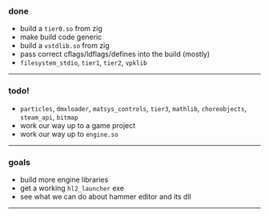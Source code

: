 ### done
- build a `tier0.so` from zig
- make build code generic
- build a `vstdlib.so` from zig
- pass correct cflags/ldflags/defines into the build (mostly)
- `filesystem_stdio`, `tier1`, `tier2`, `vpklib`

- - -

### todo!
- `particles`, `dmxloader`, `matsys_controls`, `tier3`, `mathlib`, `choreobjects`, `steam_api`, `bitmap`
- work our way up to a game project
- work our way up to `engine.so`

- - -

### goals
- build more engine libraries
- get a working `hl2_launcher` exe
- see what we can do about hammer editor and its dll

- - -
